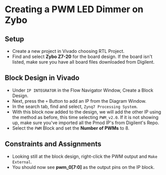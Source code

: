 # **Creating a PWM LED Dimmer on Zybo**

## Setup

- Create a new project in Vivado choosing RTL Project.
- Find and select **Zybo Z7-20** for the board design. If the board isn't listed, make sure you have all board files downloaded from Digilent. 


## Block Design in Vivado

- Under `IP INTEGRATOR` in the Flow Navigator Window, Create a Block Design. 
- Next, press the `+` Button to add an IP from the Diagram Window.
- In the search tab, find and select, `Zynq7 Processing System`. 
- With this block now added to the design, we will add the other IP using the method as before, this time selecting `PWM_v2.0`. If it is not showing up, make sure you've imported all the Pmod IP's from Digilent's Repo. 
- Select the `PWM` Block and set the **Number of PWMs** to 8.

## Constraints and Assignments

- Looking still at the block design, right-click the PWM output and `Make External`. 
- You should now see **pwm_0[7:0]** as the output pins on the IP block. 